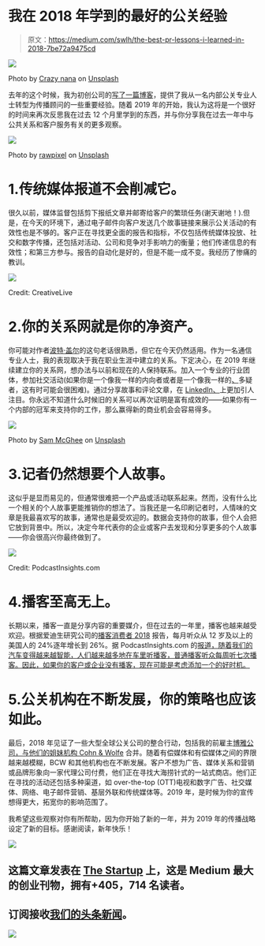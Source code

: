 # 我在 2018 年学到的最好的公关经验

> 原文：<https://medium.com/swlh/the-best-pr-lessons-i-learned-in-2018-7be72a9475cd>

![](img/4acb92bb688686ea7743cfae86a87776.png)

Photo by [Crazy nana](https://unsplash.com/photos/BFBAmGePnpU?utm_source=unsplash&utm_medium=referral&utm_content=creditCopyText) on [Unsplash](https://unsplash.com/search/photos/happy-new-year?utm_source=unsplash&utm_medium=referral&utm_content=creditCopyText)

去年的这个时候，我为初创公司的[写了一篇](https://medium.com/swlh)[博客](/swlh/5-pr-lessons-i-learned-in-2017-7ce82a40b0e6)，提供了我从一名内部公关专业人士转型为传播顾问的一些重要经验。随着 2019 年的开始，我认为这将是一个很好的时间来再次反思我在过去 12 个月里学到的东西，并与你分享我在过去一年中与公共关系和客户服务有关的更多观察。

![](img/0090d118e0ed303a10cc940dfc0327f8.png)

Photo by [rawpixel](https://unsplash.com/photos/WLDtOWLuSgA?utm_source=unsplash&utm_medium=referral&utm_content=creditCopyText) on [Unsplash](https://unsplash.com/search/photos/newspaper?utm_source=unsplash&utm_medium=referral&utm_content=creditCopyText)

# 1.传统媒体报道不会削减它。

很久以前，媒体监督包括剪下报纸文章并邮寄给客户的繁琐任务(谢天谢地！).但是，在今天的环境下，通过电子邮件向客户发送几个故事链接来展示公关活动的有效性也是不够的。客户正在寻找更全面的报告和指标，不仅包括传统媒体投放、社交和数字传播，还包括对活动、公司和竞争对手影响力的衡量；他们传递信息的有效性；和第三方参与。报告的自动化是好的，但是不能一成不变。我经历了惨痛的教训。

![](img/1bd38a343200886dcfbe383e3edd298c.png)

Credit: CreativeLive

# 2.你的关系网就是你的净资产。

你可能对作者[波特·盖尔](https://www.amazon.com/Your-Network-Net-Worth-Connections-ebook/dp/B00A287L52)的这句老话很熟悉，但它在今天仍然适用。作为一名通信专业人士，我的表现取决于我在职业生涯中建立的关系。下定决心，在 2019 年继续建立你的关系网，想办法与以前和现在的人保持联系。加入一个专业的行业团体，参加社交活动(如果你是一个像我一样的内向者或者是一个像我一样的[、](https://www.dictionary.com/browse/ambivert)多疑者，这有时可能会很困难)。通过分享故事和评论文章，在 [LinkedIn、](https://www.linkedin.com/feed/)上更加引人注目。你永远不知道什么时候旧的关系可以再次证明是富有成效的——如果你有一个内部的冠军来支持你的工作，那么赢得新的商业机会会容易得多。

![](img/29e2e5efa3c97da6b726cbfb3dd25666.png)

Photo by [Sam McGhee](https://unsplash.com/photos/KieCLNzKoBo?utm_source=unsplash&utm_medium=referral&utm_content=creditCopyText) on [Unsplash](https://unsplash.com/search/photos/interview?utm_source=unsplash&utm_medium=referral&utm_content=creditCopyText)

# 3.记者仍然想要个人故事。

这似乎是显而易见的，但通常很难把一个产品或活动联系起来。然而，没有什么比一个相关的个人故事更能推销你的想法了。当我还是一名印刷记者时，人情味的文章是我最喜欢写的故事，通常也是最受欢迎的。数据会支持你的故事，但个人会把它放到背景中。所以，决定今年代表你的企业或客户去发现和分享更多的个人故事——你会很高兴你最终做到了。

![](img/e144945a0d4e3140c935c75dc2d04a30.png)

Credit: PodcastInsights.com

# 4.播客至高无上。

长期以来，播客一直是分享内容的重要媒介，但在过去的一年里，播客也越来越受欢迎。根据爱迪生研究公司的[播客消费者 2018](https://www.edisonresearch.com/podcast-consumer-2018/) 报告，每月听众从 12 岁及以上的美国人的 24%逐年增长到 26%。据 PodcastInsights.com 的[报道，随着我们的汽车变得越来越智能，人们越来越多地在车里听播客，普通播客听众每周听七次播客。因此，如果你的客户或企业没有播客，现在可能是考虑添加一个的好时机。](https://www.podcastinsights.com/podcast-statistics/)

# 5.公关机构在不断发展，你的策略也应该如此。

最后，2018 年见证了一些大型全球公关公司的整合行动，包括我的前雇主[博雅公司，与他们的姐妹机构 Cohn & Wolfe](https://www.prweek.com/article/1458213/wpp-merges-burson-marsteller-cohn-wolfe) 合并。随着有偿媒体和有偿媒体之间的界限越来越模糊，BCW 和其他机构也在不断发展。客户不想为广告、媒体关系和营销或品牌形象向一家代理公司付费，他们正在寻找大海捞针式的一站式商店。他们正在寻找的活动还包括多种渠道，如 over-the-top (OTT)电视和数字广告、社交媒体、网络、电子邮件营销、基层外联和传统媒体等。2019 年，是时候为你的宣传想得更大，拓宽你的影响范围了。

我希望这些观察对你有所帮助，因为你开始了新的一年，并为 2019 年的传播战略设定了新的目标。感谢阅读，新年快乐！

[![](img/308a8d84fb9b2fab43d66c117fcc4bb4.png)](https://medium.com/swlh)

## 这篇文章发表在 [The Startup](https://medium.com/swlh) 上，这是 Medium 最大的创业刊物，拥有+405，714 名读者。

## 订阅接收[我们的头条新闻](http://growthsupply.com/the-startup-newsletter/)。

[![](img/b0164736ea17a63403e660de5dedf91a.png)](https://medium.com/swlh)